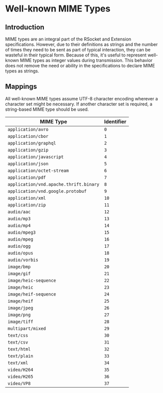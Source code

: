 # Well-known MIME Types

## Introduction
MIME types are an integral part of the RSocket and Extension specifications.  However, due to their definitions as strings and the number of times they need to be sent as part of typical interaction, they can be wasteful in their typical form.  Because of this, it's useful to represent well-known MIME types as integer values during transmission.  This behavior does not remove the need or ability in the specifications to declare MIME types as strings.

## Mappings
All well-known MIME types assume UTF-8 character encoding wherever a character set might be necessary.  If another character set is required, a string-based MIME type should be used.

| MIME Type | Identifier
| --------- | ----------
| `application/avro` | `0`
| `application/cbor` | `1`
| `application/graphql` | `2`
| `application/gzip` | `3`
| `application/javascript` | `4`
| `application/json` | `5`
| `application/octet-stream` | `6`
| `application/pdf` | `7`
| `application/vnd.apache.thrift.binary` | `8`
| `application/vnd.google.protobuf` | `9`
| `application/xml` | `10`
| `application/zip` | `11`
| `audio/aac` | `12`
| `audio/mp3` | `13`
| `audio/mp4` | `14`
| `audio/mpeg3` | `15`
| `audio/mpeg` | `16`
| `audio/ogg` | `17`
| `audio/opus` | `18`
| `audio/vorbis` | `19`
| `image/bmp` | `20`
| `image/gif` | `21`
| `image/heic-sequence` | `22`
| `image/heic` | `23`
| `image/heif-sequence` | `24`
| `image/heif` | `25`
| `image/jpeg` | `26`
| `image/png` | `27`
| `image/tiff` | `28`
| `multipart/mixed` | `29`
| `text/css` | `30`
| `text/csv` | `31`
| `text/html` | `32`
| `text/plain` | `33`
| `text/xml` | `34`
| `video/H264` | `35`
| `video/H265` | `36`
| `video/VP8` | `37`
